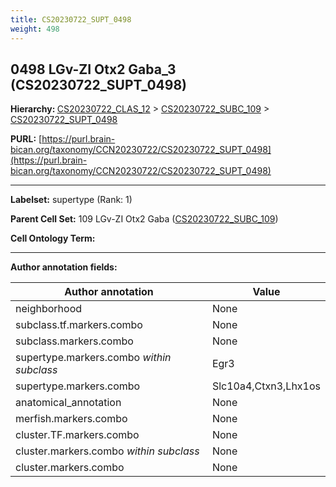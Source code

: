 ```yaml
---
title: CS20230722_SUPT_0498
weight: 498
---
```

## 0498 LGv-ZI Otx2 Gaba_3 (CS20230722_SUPT_0498)
<b>Hierarchy: </b>
[CS20230722_CLAS_12](../CS20230722_CLAS_12) >
[CS20230722_SUBC_109](../CS20230722_SUBC_109) >
[CS20230722_SUPT_0498](../CS20230722_SUPT_0498)

**PURL:** [https://purl.brain-bican.org/taxonomy/CCN20230722/CS20230722_SUPT_0498](https://purl.brain-bican.org/taxonomy/CCN20230722/CS20230722_SUPT_0498)

---


**Labelset:** supertype (Rank: 1)

**Parent Cell Set:** 109 LGv-ZI Otx2 Gaba ([CS20230722_SUBC_109](../CS20230722_SUBC_109))



**Cell Ontology Term:** 

[MARKER GENES.]: #


---

[TRANSFERRED ANNOTATIONS.]: #


[AUTHOR ANNOTATION FIELDS.]: #


**Author annotation fields:**

| Author annotation | Value |
|-------------------|-------|
|neighborhood|None|
|subclass.tf.markers.combo|None|
|subclass.markers.combo|None|
|supertype.markers.combo _within subclass_|Egr3|
|supertype.markers.combo|Slc10a4,Ctxn3,Lhx1os|
|anatomical_annotation|None|
|merfish.markers.combo|None|
|cluster.TF.markers.combo|None|
|cluster.markers.combo _within subclass_|None|
|cluster.markers.combo|None|
